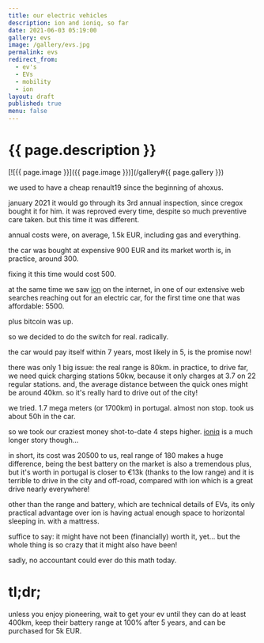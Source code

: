 ```yaml
---
title: our electric vehicles
description: ion and ioniq, so far
date: 2021-06-03 05:19:00
gallery: evs
image: /gallery/evs.jpg
permalink: evs
redirect_from:
  - ev's
  - EVs
  - mobility
  - ion
layout: draft
published: true
menu: false
---
```


# {{ page.description }}

[![{{ page.image }}]({{ page.image }})](/gallery#{{ page.gallery }})

we used to have a cheap renault19 since the beginning of ahoxus.

january 2021 it would go through its 3rd annual inspection, since cregox bought it for him. it was reproved every time, despite so much preventive care taken. but this time it was different.

annual costs were, on average, 1.5k EUR, including gas and everything.

the car was bought at expensive 900 EUR and its market worth is, in practice, around 300.

fixing it this time would cost 500.

at the same time we saw [ion](/ion) on the internet, in one of our extensive web searches reaching out for an electric car, for the first time one that was affordable: 5500.

plus bitcoin was up.

so we decided to do the switch for real. radically.

the car would pay itself within 7 years, most likely in 5, is the promise now!

there was only 1 big issue: the real range is 80km. in practice, to drive far, we need quick charging stations 50kw, because it only charges at 3.7 on 22 regular stations. and, the average distance between the quick ones might be around 40km. so it's really hard to drive out of the city!

we tried. 1.7 mega meters (or 1700km) in portugal. almost non stop. took us about 50h in the car.

so we took our craziest money shot-to-date 4 steps higher. [ioniq](/ioniq) is a much longer story though...

in short, its cost was 20500 to us, real range of 180 makes a huge difference, being the best battery on the market is also a tremendous plus, but it's worth in portugal is closer to €13k (thanks to the low range) and it is terrible to drive in the city and off-road, compared with ion which is a great drive nearly everywhere!

other than the range and battery, which are technical details of EVs, its only practical advantage over ion is having actual enough space to horizontal sleeping in. with a mattress.

suffice to say: it might have not been (financially) worth it, yet... but the whole thing is so crazy that it might also have been!

sadly, no accountant could ever do this math today.

# tl;dr;

unless you enjoy pioneering, wait to get your ev until they can do at least 400km, keep their battery range at 100% after 5 years, and can be purchased for 5k EUR.
